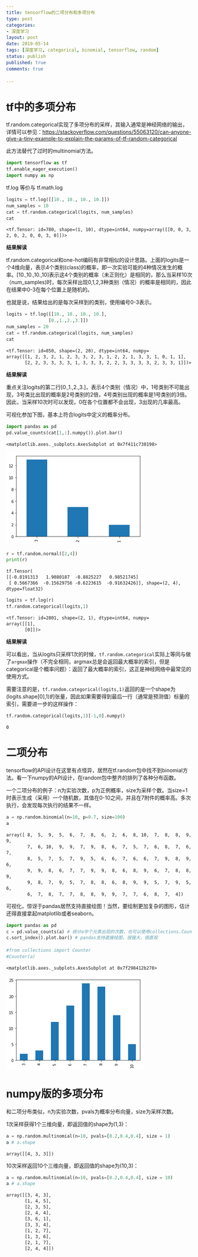 ```yaml
---
title: tensorflow的二项分布和多项分布
type: post
categories:
- 深度学习
layout: post
date: 2019-05-14
tags: [深度学习, categorical, binomial, tensorflow, random]
status: publish
published: true
comments: true

---
```

# tf中的多项分布

tf.random.categorical实现了多项分布的采样，其输入通常是神经网络的输出，详情可以参见：https://stackoverflow.com/questions/55063120/can-anyone-give-a-tiny-example-to-explain-the-params-of-tf-random-categorical

此方法替代了过时的multinomial方法。


```python
import tensorflow as tf
tf.enable_eager_execution()
import numpy as np
```

tf.log 等价与 tf.math.log


```python
logits = tf.log([[10., 10., 10., 10.]])
num_samples = 10
cat = tf.random.categorical(logits, num_samples)
cat
```




    <tf.Tensor: id=780, shape=(1, 10), dtype=int64, numpy=array([[0, 0, 3, 2, 0, 2, 0, 0, 3, 0]])>



**结果解读**

tf.random.categorical和one-hot编码有非常相似的设计思路。上面的logits是一个4维向量，表示4个类别(class)的概率，即一次实验可能的4种情况发生的概率。[10.,10.,10.,10]表示这4个类别的概率（未正则化）是相同的，那么当采样10次（num_samples)时，每次采样出现0,1,2,3种类别（情况）的概率是相同的，因此在结果中0-3在每个位置上是随机的。

也就是说，结果给出的是每次采样到的类别，使用编号0-3表示。


```python
logits = tf.log([[10., 10., 10., 10.],
                [0.,1.,2.,3.]])
num_samples = 20
cat = tf.random.categorical(logits, num_samples)
cat
```




    <tf.Tensor: id=850, shape=(2, 20), dtype=int64, numpy=
    array([[1, 2, 3, 2, 1, 2, 3, 3, 2, 3, 1, 2, 2, 1, 3, 3, 1, 0, 1, 1],
           [2, 2, 3, 3, 3, 3, 1, 3, 3, 3, 2, 2, 3, 3, 3, 3, 2, 3, 3, 1]])>



**结果解读**

重点关注logits的第二行[0.,1.,2.,3.]，表示4个类别（情况）中，1号类别不可能出现，3号类比出现的概率是2号类别的2倍，4号类别出现的概率是1号类别的3倍。因此，当采样10次时可以发现，0在各个位置都不会出现，3出现的几率最高。

可视化参加下图，基本上符合logits中定义的概率分布。


```python
import pandas as pd
pd.value_counts(cat[1,:].numpy()).plot.bar()
```




    <matplotlib.axes._subplots.AxesSubplot at 0x7f411c730198>




![png](/images/output_7_1.png)



```python
r = tf.random.normal([2,4])
print(r)
```

    tf.Tensor(
    [[-0.8191313   1.9080187  -0.8825227   0.98521745]
     [ 0.5667366  -0.15629756 -0.6223615  -0.91632426]], shape=(2, 4), dtype=float32)



```python
logits = tf.log(r)
tf.random.categorical(logits,1)
```




    <tf.Tensor: id=2801, shape=(2, 1), dtype=int64, numpy=
    array([[1],
           [0]])>



**结果解读**

可以看出，当从logits只采样1次的时候，`tf.random.categorical`实际上等同与做了`argmax`操作（不完全相同，argmax总是会返回最大概率的索引，但是categorical是个概率问题）：返回了最大概率的索引，这正是神经网络中最常见的使用方式。

需要注意的是，`tf.random.categorical(logits,1)`返回的是一个shape为(logits.shape[0],1)的张量，因此如果需要得到最后一行（通常是预测值）标量的索引，需要进一步的这样操作：


```python
tf.random.categorical(logits,1)[-1,0].numpy()
```




    0



# 二项分布
tensorflow的API设计在这里有点怪异，居然在tf.random包中找不到binomial方法。看一下numpy的API设计，在random包中整齐的排列了各种分布函数。

一个二项分布的例子：n为实验次数，p为正例概率，size为采样个数。当size=1时表示生成（采用）一个随机数，其值在0-10之间，并且在7附件的概率高。多次执行，会发现每次执行的结果不一样。


```python
a = np.random.binomial(n=10, p=0.7, size=100)
a
```




    array([ 8,  5,  9,  5,  6,  7,  8,  6,  2,  6,  8, 10,  7,  8,  8,  9,  9,
            7,  6, 10,  9,  9,  7,  9,  8,  6,  7,  5,  7,  6,  8,  7,  6,  7,
            8,  5,  7,  5,  7,  9,  5,  6,  6,  7,  6,  6,  7,  9,  8,  9,  6,
            9,  9,  8,  6,  7,  7,  9,  9,  8,  6,  8,  9,  6,  7,  8,  8,  9,
            9,  8,  7,  9,  5,  7,  8,  8,  6,  8,  9,  9,  5,  7,  9,  5,  6,
            6,  7,  8,  7,  7,  8,  8,  9,  9,  7,  7,  6,  8,  7,  4])



可视化，惊讶于pandas居然支持直接绘图！当然，要绘制更加复杂的图形，估计还得直接拿起matplotlib或者seaborn。


```python
import pandas as pd
c = pd.value_counts(a) # 统计a中个元素出现的次数，也可以使用collections.Counter，但是不如pandas给出的结果直观
c.sort_index().plot.bar() # pandas支持直接绘图，很强大，很直观

#from collections import Counter
#Counter(a)
```




    <matplotlib.axes._subplots.AxesSubplot at 0x7f298412b278>




![png](/images/output_15_1.png)


# numpy版的多项分布

和二项分布类似，n为实验次数，pvals为概率分布向量，size为采样次数。

1次采样获得1个三维向量，即返回值的shape为(1,3)：


```python
a = np.random.multinomial(n=10, pvals=[0.2,0.4,0.4], size = 1) 
a # a.shape
```




    array([[4, 3, 3]])



10次采样返回10个三维向量，即返回值的shape为(10,3)：


```python
a = np.random.multinomial(n=10, pvals=[0.2,0.4,0.4], size = 10) 
a # a.shape
```




    array([[3, 4, 3],
           [1, 4, 5],
           [2, 3, 5],
           [2, 4, 4],
           [3, 6, 1],
           [3, 3, 4],
           [1, 2, 7],
           [1, 3, 6],
           [2, 1, 7],
           [2, 4, 4]])


